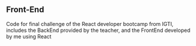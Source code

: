 ## Front-End

Code for final challenge of the React developer bootcamp from IGTI, includes the BackEnd provided by the teacher, and the FrontEnd developed by me using React
